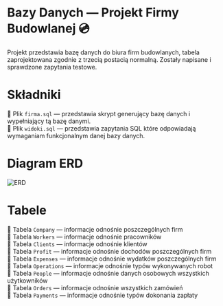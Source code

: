 # Bazy Danych — Projekt Firmy Budowlanej 💿  
Projekt przedstawia bazę danych do biura firm budowlanych, tabela zaprojektowana zgodnie z trzecią postacią normalną. Zostały napisane i sprawdzone zapytania testowe.  
# Składniki
💾 Plik ``firma.sql`` — przedstawia skrypt generujący bazę danych i wypełniający tą bazę danymi.  
💾 Plik ``widoki.sql`` — przedstawia zapytania SQL które odpowiadają wymaganiam funkcjonalnym danej bazy danych.
# Diagram ERD 
![ERD](https://user-images.githubusercontent.com/19534189/118511773-860a4580-b732-11eb-9d70-5668318e9b70.png)  
# Tabele 
🔸 Tabela ``Company`` — informacje odnośnie poszczególnych firm  
🔸 Tabela ``Workers`` — informacje odnośnie pracowników  
🔸 Tabela ``Clients`` — informacje odnośnie klientów  
🔸 Tabela ``Profit`` — informacje odnośnie dochodów poszczególnych firm  
🔸 Tabela ``Expenses`` — informacje odnośnie wydatków poszczególnych firm  
🔸 Tabela ``Operations`` — informacje odnośnie typów wykonywanych robot  
🔸 Tabela ``People`` — informacje odnośnie danych osobowych wszystkich użytkowników  
🔸 Tabela ``Orders`` — informacje odnośnie wszystkich zamówień  
🔸 Tabela ``Payments`` — informacje odnośnie typów dokonania zapłaty
